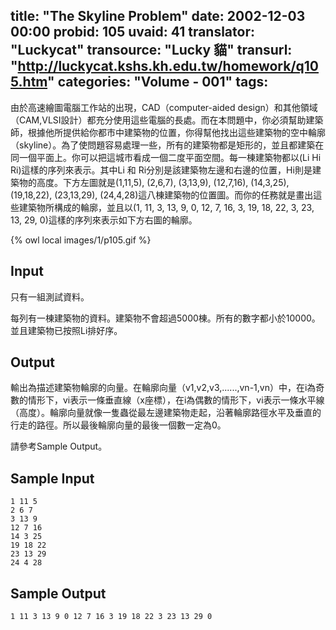 title: "The Skyline Problem"
date: 2002-12-03 00:00
probid: 105
uvaid: 41
translator: "Luckycat"
transource: "Lucky 貓"
transurl: "http://luckycat.kshs.kh.edu.tw/homework/q105.htm"
categories: "Volume - 001"
tags:
---

由於高速繪圖電腦工作站的出現，CAD（computer-aided design）和其他領域（CAM,VLSI設計）都充分使用這些電腦的長處。而在本問題中，你必須幫助建築師，根據他所提供給你都市中建築物的位置，你得幫他找出這些建築物的空中輪廓（skyline）。為了使問題容易處理一些，所有的建築物都是矩形的，並且都建築在同一個平面上。你可以把這城市看成一個二度平面空間。每一棟建築物都以(Li Hi Ri)這樣的序列來表示。其中Li 和 Ri分別是該建築物左邊和右邊的位置，Hi則是建築物的高度。下方左圖就是(1,11,5), (2,6,7), (3,13,9), (12,7,16), (14,3,25), (19,18,22), (23,13,29), (24,4,28)這八棟建築物的位置圖。而你的任務就是畫出這些建築物所構成的輪廓，並且以(1, 11, 3, 13, 9, 0, 12, 7, 16, 3, 19, 18, 22, 3, 23, 13, 29, 0)這樣的序列來表示如下方右圖的輪廓。

{% owl local images/1/p105.gif %}

<!-- more -->

## Input ##

只有一組測試資料。

每列有一棟建築物的資料。建築物不會超過5000棟。所有的數字都小於10000。並且建築物已按照Li排好序。

## Output ##

輸出為描述建築物輪廓的向量。在輪廓向量（v1,v2,v3,......,vn-1,vn）中，在i為奇數的情形下，vi表示一條垂直線（x座標），在i為偶數的情形下，vi表示一條水平線（高度）。輪廓向量就像一隻蟲從最左邊建築物走起，沿著輪廓路徑水平及垂直的行走的路徑。所以最後輪廓向量的最後一個數一定為0。

請參考Sample Output。

## Sample Input ##

	1 11 5
	2 6 7
	3 13 9
	12 7 16
	14 3 25
	19 18 22
	23 13 29
	24 4 28

## Sample Output ##

	1 11 3 13 9 0 12 7 16 3 19 18 22 3 23 13 29 0
